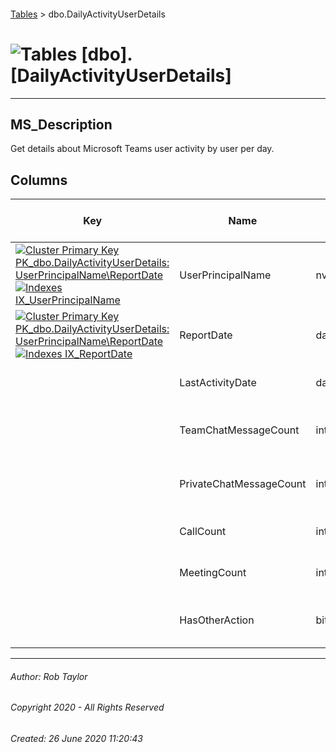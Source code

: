 #### 

[Tables](Tables.md) > dbo.DailyActivityUserDetails

# ![Tables](../images/Table32.png) [dbo].[DailyActivityUserDetails]

---

## <a name="#description"></a>MS_Description

Get details about Microsoft Teams user activity by user per day.

## <a name="#columns"></a>Columns

| Key | Name | Data Type | Max Length (Bytes) | Nullability | Default | Description |
|---|---|---|---|---|---|---|
| [![Cluster Primary Key PK_dbo.DailyActivityUserDetails: UserPrincipalName\ReportDate](../images/pkcluster.png)](#indexes)[![Indexes IX_UserPrincipalName](../images/Index.png)](#indexes) | UserPrincipalName | nvarchar(450) | 900 | NOT NULL |  | _Foreign Key to UserPrincipalName in dbo.Users._ |
| [![Cluster Primary Key PK_dbo.DailyActivityUserDetails: UserPrincipalName\ReportDate](../images/pkcluster.png)](#indexes)[![Indexes IX_ReportDate](../images/Index.png)](#indexes) | ReportDate | datetime2 | 8 | NOT NULL |  | _The date the usage occured._ |
|  | LastActivityDate | datetime2 | 8 | NULL allowed |  | _The last activity date for the user within the period._ |
|  | TeamChatMessageCount | int | 4 | NOT NULL | ((0)) | _The number of Teams Channel Messages on this ReportDate._ |
|  | PrivateChatMessageCount | int | 4 | NOT NULL | ((0)) | _The number of Private Chat Messages on this ReportDate._ |
|  | CallCount | int | 4 | NOT NULL | ((0)) | _The number of Calls on this ReportDate._ |
|  | MeetingCount | int | 4 | NOT NULL | ((0)) | _The number of Meetings on this ReportDate._ |
|  | HasOtherAction | bit | 1 | NOT NULL | ((0)) | _Whether the user performed any Teams action on this report date._ |


---

###### Author:  Rob Taylor

###### Copyright 2020 - All Rights Reserved

###### Created: 26 June 2020 11:20:43

